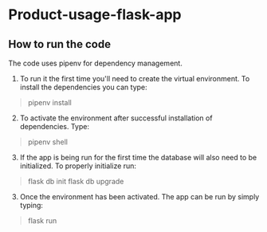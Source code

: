 # Product-usage-flask-app

## How to run the code
The code uses pipenv for dependency management.

1. To run it the first time you'll need to create the virtual environment. To install the dependencies you can type:
> pipenv install

2. To activate the environment after successful installation of dependencies. Type:
> pipenv shell

3. If the app is being run for the first time the database will also need to be initialized. To properly initialize run:
> flask db init
> flask db upgrade

3. Once the environment has been activated. The app can be run by simply typing:
> flask run
